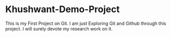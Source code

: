 # Khushwant-Demo-Project
This is my First Project on Git. I am just Exploring Git and Github through this project.
I will surely devote my research work on it.
